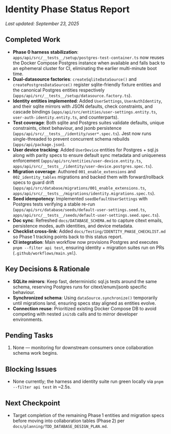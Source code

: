 # Identity Phase Status Report

_Last updated: September 23, 2025_

## Completed Work
- **Phase 0 harness stabilization**: `apps/api/src/__tests__/setup/postgres-test-container.ts` now reuses the Docker Compose Postgres instance when available and falls back to an ephemeral cluster for CI, eliminating the earlier multi-minute boot time.
- **Dual-datasource factories**: `createSqliteDataSource()` and `createPostgresDataSource()` register sqlite-friendly fixture entities and the canonical Postgres entities respectively (`apps/api/src/__tests__/setup/datasource.factory.ts`).
- **Identity entities implemented**: Added `UserSettings`, `UserAuthIdentity`, and their sqlite mirrors with JSON defaults, check constraints, and cascade bindings (`apps/api/src/entities/user-settings.entity.ts`, `user-auth-identity.entity.ts`, and counterparts).
- **Test coverage**: Both sqlite and Postgres suites validate defaults, unique constraints, citext behaviour, and jsonb persistence (`apps/api/src/__tests__/identity/user*.spec.ts`). Jest now runs single-threaded to prevent concurrent schema rebuilds (`apps/api/package.json`).
- **User device tracking**: Added `UserDevice` entities for Postgres + sql.js along with parity specs to ensure default sync metadata and uniqueness enforcement (`apps/api/src/entities/user-device.entity.ts`, `apps/api/src/__tests__/identity/user-device.postgres.spec.ts`).
- **Migration coverage**: Authored `001_enable_extensions` and `002_identity_tables` migrations and backed them with forward/rollback specs to guard drift (`apps/api/src/database/migrations/001_enable_extensions.ts`, `apps/api/src/__tests__/migrations/identity.migrations.spec.ts`).
- **Seed idempotency**: Implemented `seedDefaultUserSettings` with Postgres tests verifying a stable re-run (`apps/api/src/database/seeds/default-user-settings.seed.ts`, `apps/api/src/__tests__/seeds/default-user-settings.seed.spec.ts`).
- **Doc sync**: Refreshed `docs/DATABASE_SCHEMA.md` to capture citext emails, persistence modes, auth identities, and device metadata.
- **Checklist cross-link**: Added `docs/Testing/IDENTITY_PHASE_CHECKLIST.md` so Phase 1 tracking points back to this status report.
- **CI integration**: Main workflow now provisions Postgres and executes `pnpm --filter api test`, ensuring identity + migration suites run on PRs (`.github/workflows/main.yml`).

## Key Decisions & Rationale
- **SQLite mirrors**: Keep fast, deterministic sql.js tests around the same schema, reserving Postgres runs for citext/enum/jsonb specific behaviour.
- **Synchronized schema**: Using `dataSource.synchronize()` temporarily until migrations land, ensuring specs stay aligned as entities evolve.
- **Connection reuse**: Prioritized existing Docker Compose DB to avoid competing with nested `initdb` calls and to mirror developer environments.

## Pending Tasks
1. None — monitoring for downstream consumers once collaboration schema work begins.

## Blocking Issues
- None currently; the harness and identity suite run green locally via `pnpm --filter api test` in ~2.5s.

## Next Checkpoint
- Target completion of the remaining Phase 1 entities and migration specs before moving into collaboration tables (Phase 2) per `docs/planning/TDD_DATABASE_DESIGN_PLAN.md`.
